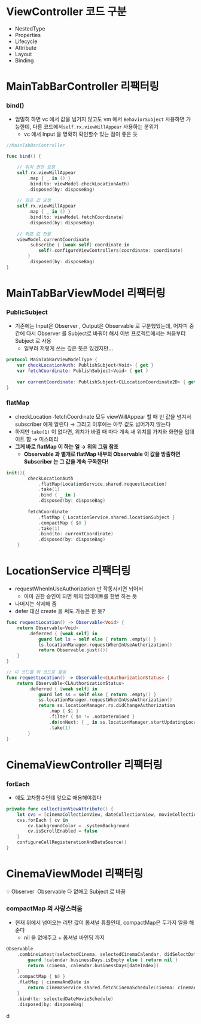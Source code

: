 # ViewController 코드 구분

- NestedType
- Properties
- Lifecycle
- Attribute
- Layout
- Binding

# MainTabBarController 리팩터링

### bind()

- 엄밀히 하면 vc 에서 값을 넘기지 않고도 vm 에서 `BehaviorSubject` 사용하면 가능한데, 다른 코드에서`self.rx.viewWillAppear` 사용하는 분위기
    - vc 에서 Input 을 명확히 확인할수 있는 점이 좋은 듯

```swift
//MainTabBarController

func bind() {

    // 위치 권한 요청
    self.rx.viewWillAppear
        .map { _ in () }
        .bind(to: viewModel.checkLocationAuth)
        .disposed(by: disposeBag)
    
    // 좌표 값 요청
    self.rx.viewWillAppear
        .map { _ in () }
        .bind(to: viewModel.fetchCoordinate)
        .disposed(by: disposeBag)
    
    // 좌표 값 전달
    viewModel.currentCoordinate
        .subscribe { [weak self] coordinate in
            self?.configureViewControllers(coordinate: coordinate)
        }
        .disposed(by: disposeBag)
}
```

# MainTabBarViewModel 리팩터링

### PublicSubject

- 기존에는 Input은 Observer , Output은 Observable 로 구분했었는데, 어차피 중간에 다시 Observer 를 Subject로 바꿔야 해서 이번 프로젝트에서는 처음부터 Subject 로 사용
    - 일부러 저렇게 쓰는 깊은 뜻은 있겠지만…

```swift
protocol MainTabBarViewModelType {
    var checkLocationAuth: PublishSubject<Void> { get }
    var fetchCoordinate: PublishSubject<Void> { get }
    
    var currentCoordinate: PublishSubject<CLLocationCoordinate2D> { get }
}
```

### flatMap

- checkLocation ∙fetchCoordinate 모두 viewWillAppear 할 때  빈 값을 넘겨서 subscriber 에게 알린다 → 그리고 이후에는 아무 값도 넘어가지 않는다
- 하지만 `take(1)` 이 없다면, 위치가 바뀔 때 마다 계속 새 위치를 가져와 화면을 업데이트 함 → 미스테리
- **그게 바로 flatMap 이 하는 일 → 위의 그림 참조**
    - **Observable 과 별개로 flatMap 내부의 Observable 이 값을 방출하면 Subscriber 는 그 값을 계속 구독한다!**

```swift
init(){     
        checkLocationAuth
            .flatMap(LocationService.shared.requestLocation)
            .take(1)
            .bind { _ in }
            .disposed(by: disposeBag)
        
        fetchCoordinate
            .flatMap { LocationService.shared.locationSubject }
            .compactMap { $0 }
            .take(1)
            .bind(to: currentCoordinate)
            .disposed(by: disposeBag)
    }
```

# LocationService 리팩터링

- requestWhenInUseAuthorization 만 작동시키면 되어서
    - 아마 권한 승인이 되면 위치 업데이트를 한번 하는 듯
- 나머지는 삭제해 줌
- defer 대신 create 을 써도 가능은 한 듯?

```swift
func requestLocation() -> Observable<Void> {
    return Observable<Void>
        .deferred { [weak self] in
            guard let ls = self else { return .empty() }
            ls.locationManager.requestWhenInUseAuthorization()
            return Observable.just(())
    }
}

// 이 코드를 위 코드로 줄임
func requestLocation() -> Observable<CLAuthorizationStatus> {
    return Observable<CLAuthorizationStatus>
        .deferred { [weak self] in
            guard let ss = self else { return .empty() }
            ss.locationManager.requestWhenInUseAuthorization()
            return ss.locationManager.rx.didChangeAuthorization
                .map { $1 }
                .filter { $0 != .notDetermined }
                .do(onNext: { _ in ss.locationManager.startUpdatingLocation() })
                .take(1)
        }
}
```

# CinemaViewController 리팩터링

### forEach

- 얘도 고차함수인데 앞으로 애용해야겠다

```swift
private func collectionViewAttribute() {
    let cvs = [cinemaCollectionView, dateCollectionView, movieCollectionView]
    cvs.forEach { cv in
        cv.backgroundColor = .systemBackground
        cv.isScrollEnabled = false
    }
    configureCellRegisterationAndDataSource()
}
```

# CinemaViewModel 리팩터링

<aside>
💡 Observer ∙Observable 다 없애고 Subject 로 바꿈

</aside>

### compactMap 의 사랑스러움

- 현재 위에서 넘어오는 리턴 값이 옵셔널 튜플인데, compactMap은 두가지 일을 해준다
    - nil 을 없애주고 + 옵셔널 바인딩 까지

```swift
Observable
    .combineLatest(selectedCinema, selectedCinemaCalendar, didSelectDate) { cinema, calendar, dateIndex -> (IndieCinema, String)? in
        guard !calendar.businessDays.isEmpty else { return nil }
        return (cinema, calendar.businessDays[dateIndex])
    }
    .compactMap { $0 }
    .flatMap { cinemaAndDate in
        return CinemaService.shared.fetchCinemaSchedule(cinema: cinemaAndDate.0, date: cinemaAndDate.1)
    }
    .bind(to: selectedDateMovieSchedule)
    .disposed(by: disposeBag)
```

d
